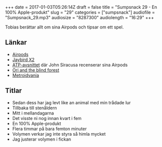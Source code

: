 +++
date = 2017-01-03T05:26:14Z
draft = false
title = "Sumpsnack 29 - En 100% Apple-produkt"
slug = "29"
categories = ["sumpsnack"]
audiofile = "Sumpsnack_29.mp3"
audiosize = "8287300"
audiolength = "16:29"
+++

Tobias berättar allt om sina Airpods och tipsar om ett spel.

## Länkar ##
* [Airpods](https://en.wikipedia.org/wiki/AirPods)
* [Jaybird X2](http://www.mobil.se/tester/produkttester/test-jaybird-x2#.WGUNxbFiTFw)
* [ATP-avsnittet](http://atp.fm/episodes/201) där John Siracusa recenserar sina Airpods
* [Ori and the blind forest](https://en.wikipedia.org/wiki/Ori_and_the_Blind_Forest)
* [Metroidvania](https://en.wikipedia.org/wiki/Metroidvania)

## Titlar ##
* Sedan dess har jag levt like an animal med min trådade lur
* Tillbaka till stenåldern
* Mitt i mellandagarna
* Det visste ni nog innan kvart i fem
* En 100% Apple-produkt
* Flera timmar på bara femton minuter
* Volymen verkar jag inte styra så himla mycket
* Jag justerar volymen i fickan